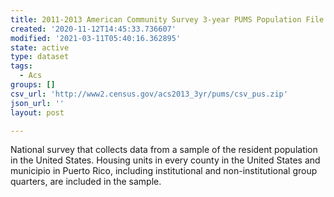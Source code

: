```yaml
---
title: 2011-2013 American Community Survey 3-year PUMS Population File
created: '2020-11-12T14:45:33.736607'
modified: '2021-03-11T05:40:16.362895'
state: active
type: dataset
tags:
  - Acs
groups: []
csv_url: 'http://www2.census.gov/acs2013_3yr/pums/csv_pus.zip'
json_url: ''
layout: post

---
```

National survey that collects data from a sample of the resident population in the United States. Housing units in every county in the United States and municipio in Puerto Rico, including institutional and non-institutional group quarters, are included in the sample.
